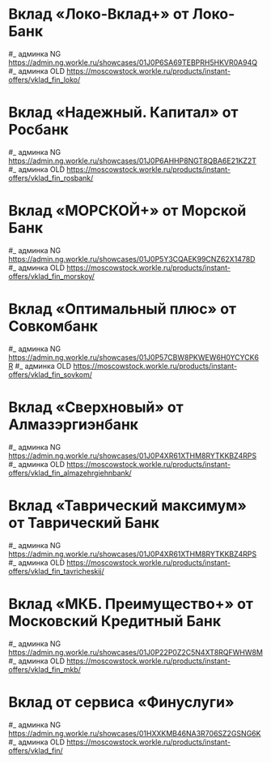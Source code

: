 # Вклад «Локо-Вклад+» от Локо-Банк

#_ админка NG https://admin.ng.workle.ru/showcases/01J0P6SA69TEBPRH5HKVR0A94Q #_ админка OLD https://moscowstock.workle.ru/products/instant-offers/vklad_fin_loko/

# Вклад «Надежный. Капитал» от Росбанк

#_ админка NG https://admin.ng.workle.ru/showcases/01J0P6AHHP8NGT8QBA6E21KZ2T #_ админка OLD https://moscowstock.workle.ru/products/instant-offers/vklad_fin_rosbank/

# Вклад «МОРСКОЙ+» от Морской Банк

#_ админка NG https://admin.ng.workle.ru/showcases/01J0P5Y3CQAEK99CNZ62X1478D #_ админка OLD https://moscowstock.workle.ru/products/instant-offers/vklad_fin_morskoy/

# Вклад «Оптимальный плюс» от Совкомбанк

#_ админка NG https://admin.ng.workle.ru/showcases/01J0P57CBW8PKWEW6H0YCYCK6R #_ админка OLD https://moscowstock.workle.ru/products/instant-offers/vklad_fin_sovkom/

# Вклад «Сверхновый» от Алмазэргиэнбанк

#_ админка NG https://admin.ng.workle.ru/showcases/01J0P4XR61XTHM8RYTKKBZ4RPS #_ админка OLD https://moscowstock.workle.ru/products/instant-offers/vklad_fin_almazehrgiehnbank/

# Вклад «Таврический максимум» от Таврический Банк

#_ админка NG https://admin.ng.workle.ru/showcases/01J0P4XR61XTHM8RYTKKBZ4RPS #_ админка OLD https://moscowstock.workle.ru/products/instant-offers/vklad_fin_tavricheskij/

# Вклад «МКБ. Преимущество+» от Московский Кредитный Банк

#_ админка NG https://admin.ng.workle.ru/showcases/01J0P22P0Z2C5N4XT8RQFWHW8M #_ админка OLD https://moscowstock.workle.ru/products/instant-offers/vklad_fin_mkb/

# Вклад от сервиса «Финуслуги»

#_ админка NG https://admin.ng.workle.ru/showcases/01HXXKMB46NA3R706SZ2GSNG6K #_ админка OLD https://moscowstock.workle.ru/products/instant-offers/vklad_fin/

